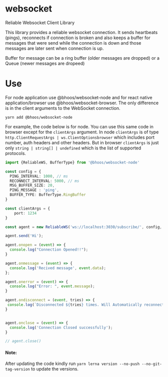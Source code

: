 # websocket
Reliable Websocket Client Library

This library provides a reliable websocket connection. It sends heartbeats (pings), reconnects if connection is broken and also keeps a buffer for messages that were send while the connection is down and those messages are later sent when connection is up.

Buffer for message can be a ring buffer (older messages are dropped) or a Queue (newer messages are dropeed)

# Use
For node application use @bhoos/websocket-node and for react native application/browser use @bhoos/websocket-browser. The only difference is in the client arguments to the WebSocket connection.

```shell
yarn add @bhoos/websocket-node
```

For example, the code below is for node. You can use this same code in browser except for the `clientArgs` argument. In node `clientArgs` is of type `http.ClientRequestArgs | ws.ClientOptionsbrowser` which includes port number, auth headers and other headers. But in browser `clientArgs` is just only `string | string[] | undefined` which is the list of supported protocols.

```ts
import {ReliableWS, BufferType} from '@bhoos/websocket-node'

const config = {
  PING_INTERVAL: 1000, // ms
  RECONNECT_INTERVAL: 5000, // ms
  MSG_BUFFER_SIZE: 20,
  PING_MESSAGE : 'ping',
  BUFFER_TYPE: BufferType.RingBuffer
}

const clientArgs = {
    port: 1234
}

const agent = new ReliableWS('ws://localhost:3030/subscribe/', config, clientArgs);

agent.send('Hi');

agent.onopen = (event) => {
  console.log("Connection Opened!!");
}

agent.onmessage = (event) => {
  console.log('Recived message', event.data);
};

agent.onerror = (event) => {
  console.log("Error: ", event.message);
}

agent.ondisconnect = (event, tries) => {
 console.log(`Disconnected ${tries} times. Will Automatically reconnect`);
}


agent.onclose = (event) => {
  console.log('Connection Closed successfully');
}

// agent.close()
```

#### Note:
After updating the code kindly run ``yarn lerna version --no-push --no-git-tag-version`` to update the versions.
